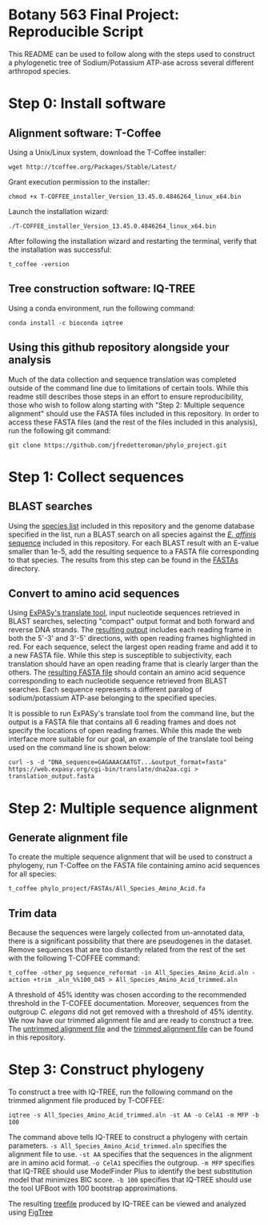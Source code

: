 # Botany 563 Final Project: Reproducible Script
This README can be used to follow along with the steps used to construct a phylogenetic tree of Sodium/Potassium ATP-ase across several different arthropod species. 

# Step 0: Install software

## Alignment software: T-Coffee

Using a Unix/Linux system, download the T-Coffee installer:

`wget http://tcoffee.org/Packages/Stable/Latest/ `

Grant execution permission to the installer:

`chmod +x T-COFFEE_installer_Version_13.45.0.4846264_linux_x64.bin`

Launch the installation wizard:

`./T-COFFEE_installer_Version_13.45.0.4846264_linux_x64.bin`

After following the installation wizard and restarting the terminal, verify that the installation was successful:

`t_coffee -version`

## Tree construction software: IQ-TREE

Using a conda environment, run the following command:

`conda install -c bioconda iqtree`

## Using this github repository alongside your analysis

Much of the data collection and sequence translation was completed outside of the command line due to limitations of certain tools. While this readme still describes those steps in an effort to ensure reproducibility, those who wish to follow along starting with "Step 2: Multiple sequence alignment" should use the FASTA files included in this repository. In order to access these FASTA files (and the rest of the files included in this analysis), run the following git command:

`git clone https://github.com/jfredetteroman/phylo_project.git`

# Step 1: Collect sequences

## BLAST searches

Using the [species list](https://github.com/jfredetteroman/phylo_project/blob/main/SpeciesList.md) included in this repository and the genome database specified in the list, run a BLAST search on all species against the [*E. affinis* sequence](https://github.com/jfredetteroman/phylo_project/blob/main/FASTAs/Eurytemora_affinis_BLAST_reference.fa) included in this repository. For each BLAST result with an E-value smaller than 1e-5, add the resulting sequence to a FASTA file corresponding to that species. The results from this step can be found in the [FASTAs](https://github.com/jfredetteroman/phylo_project/tree/main/FASTAs) directory.

## Convert to amino acid sequences

Using [ExPASy's translate tool](https://web.expasy.org/translate/), input nucleotide sequences retrieved in BLAST searches, selecting "compact" output format and both forward and reverse DNA strands. The [resulting output](https://www.dropbox.com/s/qp16x93l1y2w0ig/ExPASy_Result.png?dl=0) includes each reading frame in both the 5'-3' and 3'-5' directions, with open reading frames highlighted in red. For each sequence, select the largest open reading frame and add it to a new FASTA file. While this step is susceptible to subjectivity, each translation should have an open reading frame that is clearly larger than the others. The [resulting FASTA file](https://github.com/jfredetteroman/phylo_project/blob/main/FASTAs/All_Species_Amino_Acid.fa) should contain an amino acid sequence corresponding to each nucleotide sequence retrieved from BLAST searches. Each sequence represents a different paralog of sodium/potassium ATP-ase belonging to the specified species.

It is possible to run ExPASy's translate tool from the command line, but the output is a FASTA file that contains all 6 reading frames and does not specify the locations of open reading frames. While this made the web interface more suitable for our goal, an example of the translate tool being used on the command line is shown below:

`curl -s -d "DNA_sequence=GAGAAACAATGT...&output_format=fasta" https://web.expasy.org/cgi-bin/translate/dna2aa.cgi > translation_output.fasta`

# Step 2: Multiple sequence alignment

## Generate alignment file

To create the multiple sequence alignment that will be used to construct a phylogeny, run T-Coffee on the FASTA file containing amino acid sequences for all species:

`t_coffee phylo_project/FASTAs/All_Species_Amino_Acid.fa`

## Trim data

Because the sequences were largely collected from un-annotated data, there is a significant possibility that there are pseudogenes in the dataset. Remove sequences that are too distantly related from the rest of the set with the following T-COFFEE command:

`t_coffee -other_pg sequence_reformat -in All_Species_Amino_Acid.aln -action +trim _aln_%%100_O45 > All_Species_Amino_Acid_trimmed.aln`

A threshold of 45% identity was chosen according to the recommended threshold in the T-COFEE documentation. Moreover, sequences from the outgroup *C. elegans* did not get removed with a threshold of 45% identity. We now have our trimmed alignment file and are ready to construct a tree. The [untrimmed alignment file](https://github.com/jfredetteroman/phylo_project/blob/main/Alignment_Files/All_Species_Amino_Acid.aln) and the [trimmed alignment file](https://github.com/jfredetteroman/phylo_project/blob/main/Alignment_Files/All_Species_Amino_Acid_trimmed.aln) can be found in this repository.

# Step 3: Construct phylogeny

To construct a tree with IQ-TREE, run the following command on the trimmed alignment file produced by T-COFFEE:

`iqtree -s All_Species_Amino_Acid_trimmed.aln -st AA -o CelA1 -m MFP -b 100`

The command above tells IQ-TREE to construct a phylogeny with certain parameters. `-s All_Species_Amino_Acid_trimmed.aln` specifies the alignment file to use. `-st AA` specifies that the sequences in the alignment are in amino acid format. `-o CelA1` specifies the outgroup. `-m MFP` specifies that IQ-TREE should use ModelFinder Plus to identify the best substitution model that minimizes BIC score. `-b 100` specifies that IQ-TREE should use the tool UFBoot with 100 bootstrap approximations.

The resulting [treefile]() produced by IQ-TREE can be viewed and analyzed using [FigTree](http://tree.bio.ed.ac.uk/software/figtree/)

